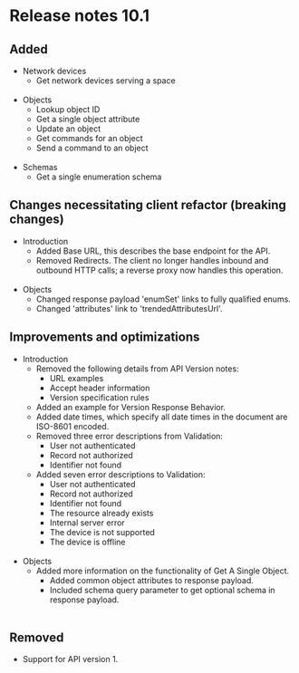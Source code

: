 # Release notes 10.1

## Added
- Network devices
    - Get network devices serving a space<br><br>
- Objects
    - Lookup object ID
    - Get a single object attribute
    - Update an object
    - Get commands for an object
    - Send a command to an object<br><br>
- Schemas
    - Get a single enumeration schema
## Changes necessitating client refactor (breaking changes)
 - Introduction 
	- Added Base URL, this describes the base endpoint for the API.
	- Removed Redirects. The client no longer handles inbound and outbound HTTP calls; a reverse proxy now handles this operation.<br><br>
- Objects	
	- Changed response payload 'enumSet' links to fully qualified enums.
	- Changed 'attributes' link to 'trendedAttributesUrl'.
## Improvements and optimizations
- Introduction
    - Removed the following details from API Version notes: 
        - URL examples
        - Accept header information
        - Version specification rules
    - Added an example for Version Response Behavior.
    - Added date times, which specify all date times in the document are ISO-8601 encoded.
    - Removed three error descriptions from Validation:
        - User not authenticated
        - Record not authorized
        - Identifier not found
    - Added seven error descriptions to Validation:
        - User not authenticated
        - Record not authorized
        - Identifier not found
        - The resource already exists
        - Internal server error
        - The device is not supported
        - The device is offline<br><br>
- Objects
    - Added more information on the functionality of Get A Single Object. 
        - Added common object attributes to response payload. 
        - Included schema query parameter to get optional schema in response payload.<br><br>
## Removed
- Support for API version 1.   
